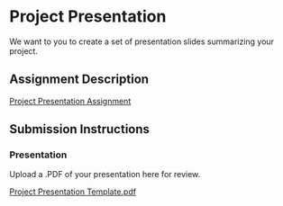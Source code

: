 # Project Presentation
We want to you to create a set of presentation slides summarizing your project.

## Assignment Description
[Project Presentation Assignment](https://education.launchcode.org/liftoff/modules/assignments/project-presentation)

## Submission Instructions

### Presentation
Upload a .PDF of your presentation here for review.

[Project Presentation Template.pdf](https://github.com/jarohnj/liftoff-assignments/files/9602220/Project.Presentation.Template.pdf)
